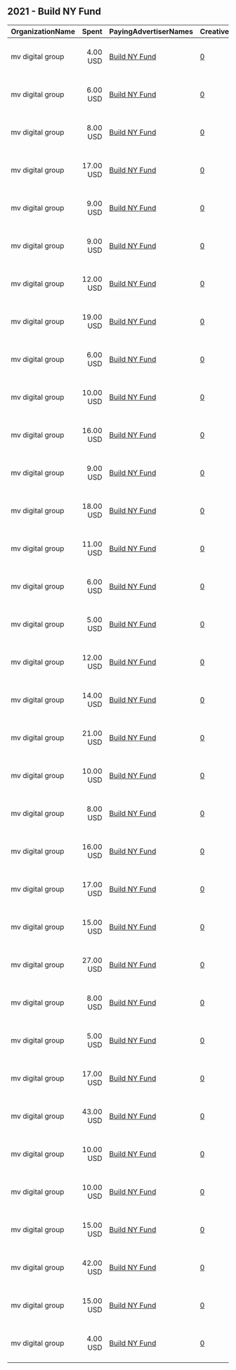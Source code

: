 ## 2021 - Build NY Fund 
|OrganizationName|Spent|PayingAdvertiserNames|CreativeUrls|Impressions|Genders|AgeBrackets|CountryCodes|BillingAddresses|CandidateBallotInformation|
|:---|---:|:---|:---|---:|:---|:---|:---|:---|:---|
|mv digital group|4.00 USD|[Build NY Fund](2021/Build_NY_Fund.md)|[0](https://www.snap.com/political-ads/asset/884b038ecf0c1dc469fffbd56a548cc2e6129548ae39a45c3829766df9bc8b10?mediaType=jpg)|456||18+|united states|"One, World Trade Center ,new york,10007,US"|Scott Stringer for NYC Mayor|
|mv digital group|6.00 USD|[Build NY Fund](2021/Build_NY_Fund.md)|[0](https://www.snap.com/political-ads/asset/0994e96ef67b76173446cd2f13d3e61656458ec8f60d3f1ef2ca74f75a48650e?mediaType=jpg)|587||18+|united states|"One, World Trade Center ,new york,10007,US"|Scott Stringer for NYC Mayor|
|mv digital group|8.00 USD|[Build NY Fund](2021/Build_NY_Fund.md)|[0](https://www.snap.com/political-ads/asset/8b71152591577931dc4c81bef48e132aabe02f1e335a72ef34dcc5671936021d?mediaType=jpg)|865||18+|united states|"One, World Trade Center ,new york,10007,US"|Scott Stringer for NYC Mayor|
|mv digital group|17.00 USD|[Build NY Fund](2021/Build_NY_Fund.md)|[0](https://www.snap.com/political-ads/asset/6cf154f83d7f621fc8e4e453c8babebeb91925121d13bcd58ce5a4b09d8ad99e?mediaType=jpg)|1,628||18+|united states|"One, World Trade Center ,new york,10007,US"|Scott Stringer for NYC Mayor|
|mv digital group|9.00 USD|[Build NY Fund](2021/Build_NY_Fund.md)|[0](https://www.snap.com/political-ads/asset/252cccb689bd45994168eaad14728b2834f91885af05eadb6aa8664167473498?mediaType=jpg)|896||18+|united states|"One, World Trade Center ,new york,10007,US"|Scott Stringer for NYC Mayor|
|mv digital group|9.00 USD|[Build NY Fund](2021/Build_NY_Fund.md)|[0](https://www.snap.com/political-ads/asset/0994e96ef67b76173446cd2f13d3e61656458ec8f60d3f1ef2ca74f75a48650e?mediaType=jpg)|781||18+|united states|"One, World Trade Center ,new york,10007,US"|Scott Stringer for NYC Mayor|
|mv digital group|12.00 USD|[Build NY Fund](2021/Build_NY_Fund.md)|[0](https://www.snap.com/political-ads/asset/252cccb689bd45994168eaad14728b2834f91885af05eadb6aa8664167473498?mediaType=jpg)|1,209||18+|united states|"One, World Trade Center ,new york,10007,US"|Scott Stringer for NYC Mayor|
|mv digital group|19.00 USD|[Build NY Fund](2021/Build_NY_Fund.md)|[0](https://www.snap.com/political-ads/asset/6cf154f83d7f621fc8e4e453c8babebeb91925121d13bcd58ce5a4b09d8ad99e?mediaType=jpg)|1,941||18+|united states|"One, World Trade Center ,new york,10007,US"|Scott Stringer for NYC Mayor|
|mv digital group|6.00 USD|[Build NY Fund](2021/Build_NY_Fund.md)|[0](https://www.snap.com/political-ads/asset/6cf154f83d7f621fc8e4e453c8babebeb91925121d13bcd58ce5a4b09d8ad99e?mediaType=jpg)|551||18+|united states|"One, World Trade Center ,new york,10007,US"|Scott Stringer for NYC Mayor|
|mv digital group|10.00 USD|[Build NY Fund](2021/Build_NY_Fund.md)|[0](https://www.snap.com/political-ads/asset/0994e96ef67b76173446cd2f13d3e61656458ec8f60d3f1ef2ca74f75a48650e?mediaType=jpg)|899||18+|united states|"One, World Trade Center ,new york,10007,US"|Scott Stringer for NYC Mayor|
|mv digital group|16.00 USD|[Build NY Fund](2021/Build_NY_Fund.md)|[0](https://www.snap.com/political-ads/asset/884b038ecf0c1dc469fffbd56a548cc2e6129548ae39a45c3829766df9bc8b10?mediaType=jpg)|1,297||18+|united states|"One, World Trade Center ,new york,10007,US"|Scott Stringer for NYC Mayor|
|mv digital group|9.00 USD|[Build NY Fund](2021/Build_NY_Fund.md)|[0](https://www.snap.com/political-ads/asset/88a4c4873174cd988f2a9ada17a3d06505d6f3044d2d669da52f2706795bf70c?mediaType=jpg)|972||18+|united states|"One, World Trade Center ,new york,10007,US"|Scott Stringer for NYC Mayor|
|mv digital group|18.00 USD|[Build NY Fund](2021/Build_NY_Fund.md)|[0](https://www.snap.com/political-ads/asset/36b38b49c074b38a3ec45bd47dd98cf3ea6106e0fe229508047baa31df461fbb?mediaType=jpg)|1,767||18+|united states|"One, World Trade Center ,new york,10007,US"|Scott Stringer for NYC Mayor|
|mv digital group|11.00 USD|[Build NY Fund](2021/Build_NY_Fund.md)|[0](https://www.snap.com/political-ads/asset/1a667094cc2d926cfff8eee6ea0e38fe1a9de7f3ca936b132cc649ff5494796a?mediaType=jpg)|949||18+|united states|"One, World Trade Center ,new york,10007,US"|Scott Stringer for NYC Mayor|
|mv digital group|6.00 USD|[Build NY Fund](2021/Build_NY_Fund.md)|[0](https://www.snap.com/political-ads/asset/36b38b49c074b38a3ec45bd47dd98cf3ea6106e0fe229508047baa31df461fbb?mediaType=jpg)|713||18+|united states|"One, World Trade Center ,new york,10007,US"|Scott Stringer for NYC Mayor|
|mv digital group|5.00 USD|[Build NY Fund](2021/Build_NY_Fund.md)|[0](https://www.snap.com/political-ads/asset/36b38b49c074b38a3ec45bd47dd98cf3ea6106e0fe229508047baa31df461fbb?mediaType=jpg)|588||18+|united states|"One, World Trade Center ,new york,10007,US"|Scott Stringer for NYC Mayor|
|mv digital group|12.00 USD|[Build NY Fund](2021/Build_NY_Fund.md)|[0](https://www.snap.com/political-ads/asset/884b038ecf0c1dc469fffbd56a548cc2e6129548ae39a45c3829766df9bc8b10?mediaType=jpg)|984||18+|united states|"One, World Trade Center ,new york,10007,US"|Scott Stringer for NYC Mayor|
|mv digital group|14.00 USD|[Build NY Fund](2021/Build_NY_Fund.md)|[0](https://www.snap.com/political-ads/asset/6cf154f83d7f621fc8e4e453c8babebeb91925121d13bcd58ce5a4b09d8ad99e?mediaType=jpg)|1,388||18+|united states|"One, World Trade Center ,new york,10007,US"|Scott Stringer for NYC Mayor|
|mv digital group|21.00 USD|[Build NY Fund](2021/Build_NY_Fund.md)|[0](https://www.snap.com/political-ads/asset/0994e96ef67b76173446cd2f13d3e61656458ec8f60d3f1ef2ca74f75a48650e?mediaType=jpg)|2,163||18+|united states|"One, World Trade Center ,new york,10007,US"|Scott Stringer for NYC Mayor|
|mv digital group|10.00 USD|[Build NY Fund](2021/Build_NY_Fund.md)|[0](https://www.snap.com/political-ads/asset/36b38b49c074b38a3ec45bd47dd98cf3ea6106e0fe229508047baa31df461fbb?mediaType=jpg)|913||18+|united states|"One, World Trade Center ,new york,10007,US"|Scott Stringer for NYC Mayor|
|mv digital group|8.00 USD|[Build NY Fund](2021/Build_NY_Fund.md)|[0](https://www.snap.com/political-ads/asset/252cccb689bd45994168eaad14728b2834f91885af05eadb6aa8664167473498?mediaType=jpg)|896||18+|united states|"One, World Trade Center ,new york,10007,US"|Scott Stringer for NYC Mayor|
|mv digital group|16.00 USD|[Build NY Fund](2021/Build_NY_Fund.md)|[0](https://www.snap.com/political-ads/asset/884b038ecf0c1dc469fffbd56a548cc2e6129548ae39a45c3829766df9bc8b10?mediaType=jpg)|1,479||18+|united states|"One, World Trade Center ,new york,10007,US"|Scott Stringer for NYC Mayor|
|mv digital group|17.00 USD|[Build NY Fund](2021/Build_NY_Fund.md)|[0](https://www.snap.com/political-ads/asset/252cccb689bd45994168eaad14728b2834f91885af05eadb6aa8664167473498?mediaType=jpg)|1,780||18+|united states|"One, World Trade Center ,new york,10007,US"|Scott Stringer for NYC Mayor|
|mv digital group|15.00 USD|[Build NY Fund](2021/Build_NY_Fund.md)|[0](https://www.snap.com/political-ads/asset/36b38b49c074b38a3ec45bd47dd98cf3ea6106e0fe229508047baa31df461fbb?mediaType=jpg)|1,371||18+|united states|"One, World Trade Center ,new york,10007,US"|Scott Stringer for NYC Mayor|
|mv digital group|27.00 USD|[Build NY Fund](2021/Build_NY_Fund.md)|[0](https://www.snap.com/political-ads/asset/36b38b49c074b38a3ec45bd47dd98cf3ea6106e0fe229508047baa31df461fbb?mediaType=jpg)|2,424||18+|united states|"One, World Trade Center ,new york,10007,US"|Scott Stringer for NYC Mayor|
|mv digital group|8.00 USD|[Build NY Fund](2021/Build_NY_Fund.md)|[0](https://www.snap.com/political-ads/asset/0994e96ef67b76173446cd2f13d3e61656458ec8f60d3f1ef2ca74f75a48650e?mediaType=jpg)|741||18+|united states|"One, World Trade Center ,new york,10007,US"|Scott Stringer for NYC Mayor|
|mv digital group|5.00 USD|[Build NY Fund](2021/Build_NY_Fund.md)|[0](https://www.snap.com/political-ads/asset/252cccb689bd45994168eaad14728b2834f91885af05eadb6aa8664167473498?mediaType=jpg)|682||18+|united states|"One, World Trade Center ,new york,10007,US"|Scott Stringer for NYC Mayor|
|mv digital group|17.00 USD|[Build NY Fund](2021/Build_NY_Fund.md)|[0](https://www.snap.com/political-ads/asset/884b038ecf0c1dc469fffbd56a548cc2e6129548ae39a45c3829766df9bc8b10?mediaType=jpg)|1,595||18+|united states|"One, World Trade Center ,new york,10007,US"|Scott Stringer for NYC Mayor|
|mv digital group|43.00 USD|[Build NY Fund](2021/Build_NY_Fund.md)|[0](https://www.snap.com/political-ads/asset/0994e96ef67b76173446cd2f13d3e61656458ec8f60d3f1ef2ca74f75a48650e?mediaType=jpg)|4,329||18+|united states|"One, World Trade Center ,new york,10007,US"|Scott Stringer for NYC Mayor|
|mv digital group|10.00 USD|[Build NY Fund](2021/Build_NY_Fund.md)|[0](https://www.snap.com/political-ads/asset/36b38b49c074b38a3ec45bd47dd98cf3ea6106e0fe229508047baa31df461fbb?mediaType=jpg)|917||18+|united states|"One, World Trade Center ,new york,10007,US"|Scott Stringer for NYC Mayor|
|mv digital group|10.00 USD|[Build NY Fund](2021/Build_NY_Fund.md)|[0](https://www.snap.com/political-ads/asset/6cf154f83d7f621fc8e4e453c8babebeb91925121d13bcd58ce5a4b09d8ad99e?mediaType=jpg)|886||18+|united states|"One, World Trade Center ,new york,10007,US"|Scott Stringer for NYC Mayor|
|mv digital group|15.00 USD|[Build NY Fund](2021/Build_NY_Fund.md)|[0](https://www.snap.com/political-ads/asset/252cccb689bd45994168eaad14728b2834f91885af05eadb6aa8664167473498?mediaType=jpg)|1,537||18+|united states|"One, World Trade Center ,new york,10007,US"|Scott Stringer for NYC Mayor|
|mv digital group|42.00 USD|[Build NY Fund](2021/Build_NY_Fund.md)|[0](https://www.snap.com/political-ads/asset/6cf154f83d7f621fc8e4e453c8babebeb91925121d13bcd58ce5a4b09d8ad99e?mediaType=jpg)|4,381||18+|united states|"One, World Trade Center ,new york,10007,US"|Scott Stringer for NYC Mayor|
|mv digital group|15.00 USD|[Build NY Fund](2021/Build_NY_Fund.md)|[0](https://www.snap.com/political-ads/asset/884b038ecf0c1dc469fffbd56a548cc2e6129548ae39a45c3829766df9bc8b10?mediaType=jpg)|1,589||18+|united states|"One, World Trade Center ,new york,10007,US"|Scott Stringer for NYC Mayor|
|mv digital group|4.00 USD|[Build NY Fund](2021/Build_NY_Fund.md)|[0](https://www.snap.com/political-ads/asset/6cf154f83d7f621fc8e4e453c8babebeb91925121d13bcd58ce5a4b09d8ad99e?mediaType=jpg)|447||18+|united states|"One, World Trade Center ,new york,10007,US"|Scott Stringer for NYC Mayor|
